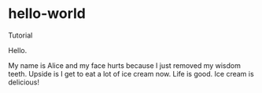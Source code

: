 # hello-world
Tutorial

Hello.

My name is Alice and my face hurts because I just removed my wisdom teeth.
Upside is I get to eat a lot of ice cream now.
Life is good. Ice cream is delicious!
